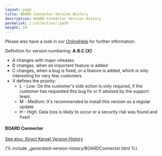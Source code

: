 ```yaml
---
layout: page
title: BOARD Connector Version History
description: BOARD Connector Version History
permalink: /:collection/:path
weight: 10
---
```


Please also have a look in our [OnlineHelp](https://help.theobald-software.com/en/) for further information.

Definition for version numbering: **A.B.C [X]**

- A changes with major releases
- B changes, when an important feature is added
- C changes, when a bug is fixed, or a feature is added, which is only interesting for very few customers
- X defines the priority:
	- L - Low: On the customer's side action is only required, if the customer has requested this bug fix or if advised by the support team.
	- M - Medium: It's recommended to install this version as a regular update
	- H - High: Data loss is likely to occur or a security risk was found and fixed

#### BOARD Connector

[See also: Xtract Kernel Version History](./xtract-kernel-version-history)

{% include _generated-version-history/BOARDConnector.html %}
